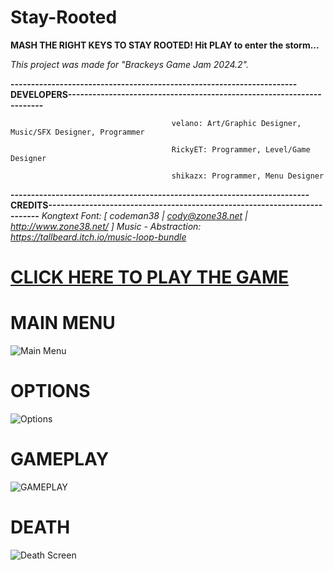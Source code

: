 # Stay-Rooted
**MASH THE RIGHT KEYS TO STAY ROOTED! Hit PLAY to enter the storm...**



_This project was made for "Brackeys Game Jam 2024.2"._



**----------------------------------------------------------------------DEVELOPERS----------------------------------------------------------------------**

                                        velano: Art/Graphic Designer, Music/SFX Designer, Programmer

                                        RickyET: Programmer, Level/Game Designer

                                        shikazx: Programmer, Menu Designer

**-------------------------------------------------------------------------CREDITS--------------------------------------------------------------------------**
_Kongtext Font: [ codeman38 | cody@zone38.net | http://www.zone38.net/ ]_
_Music - Abstraction: https://tallbeard.itch.io/music-loop-bundle_




# [CLICK HERE TO PLAY THE GAME](https://shikazx.itch.io/stay-rooted) 


# MAIN MENU
![Main Menu](https://i.imgur.com/tau4tdz.png)






# OPTIONS
![Options](https://i.imgur.com/gKxGeOi.png)






# GAMEPLAY
![GAMEPLAY](https://i.imgur.com/preHQyt.png)






# DEATH
![Death Screen](https://i.imgur.com/9JImcta.png)
